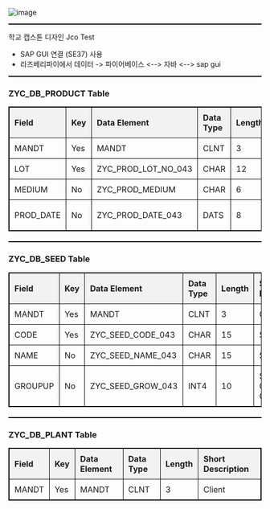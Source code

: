 ![image](https://github.com/user-attachments/assets/3c9fa260-3110-4a9d-bf86-67974321f933)


<!DOCTYPE html>
<html lang="en">
<head>
    <meta charset="UTF-8">
    <meta name="viewport" content="width=device-width, initial-scale=1.0">
    <title>SAP Database Tables</title>
</head>
<body>
    <hr style="height: 2px; background-color: black; border: none;">
    학교 캡스톤 디자인 Jco Test
    <ul>
        <li> SAP GUI 연결 (SE37) 사용</li>
        <li> 라즈베리파이에서 데이터 -> 파이어베이스 <--> 자바 <--> sap gui</li>
    </ul>
    <hr style="height: 2px; background-color: black; border: none;">
    <h3>ZYC_DB_PRODUCT Table</h3>
    <table style="width: 100%; border-collapse: collapse; margin-bottom: 20px; border: 1px solid black;">
        <thead>
            <tr>
                <th style="border: 1px solid black; padding: 10px; background-color: #f2f2f2; text-align: left;">Field</th>
                <th style="border: 1px solid black; padding: 10px; background-color: #f2f2f2; text-align: left;">Key</th>
                <th style="border: 1px solid black; padding: 10px; background-color: #f2f2f2; text-align: left;">Data Element</th>
                <th style="border: 1px solid black; padding: 10px; background-color: #f2f2f2; text-align: left;">Data Type</th>
                <th style="border: 1px solid black; padding: 10px; background-color: #f2f2f2; text-align: left;">Length</th>
                <th style="border: 1px solid black; padding: 10px; background-color: #f2f2f2; text-align: left;">Short Description</th>
            </tr>
        </thead>
        <tbody>
            <tr>
                <td style="border: 1px solid black; padding: 10px; text-align: left;">MANDT</td>
                <td style="border: 1px solid black; padding: 10px; text-align: left;">Yes</td>
                <td style="border: 1px solid black; padding: 10px; text-align: left;">MANDT</td>
                <td style="border: 1px solid black; padding: 10px; text-align: left;">CLNT</td>
                <td style="border: 1px solid black; padding: 10px; text-align: left;">3</td>
                <td style="border: 1px solid black; padding: 10px; text-align: left;">Client</td>
            </tr>
            <tr>
                <td style="border: 1px solid black; padding: 10px; text-align: left;">LOT</td>
                <td style="border: 1px solid black; padding: 10px; text-align: left;">Yes</td>
                <td style="border: 1px solid black; padding: 10px; text-align: left;">ZYC_PROD_LOT_NO_043</td>
                <td style="border: 1px solid black; padding: 10px; text-align: left;">CHAR</td>
                <td style="border: 1px solid black; padding: 10px; text-align: left;">12</td>
                <td style="border: 1px solid black; padding: 10px; text-align: left;">Lot Number</td>
            </tr>
            <tr>
                <td style="border: 1px solid black; padding: 10px; text-align: left;">MEDIUM</td>
                <td style="border: 1px solid black; padding: 10px; text-align: left;">No</td>
                <td style="border: 1px solid black; padding: 10px; text-align: left;">ZYC_PROD_MEDIUM</td>
                <td style="border: 1px solid black; padding: 10px; text-align: left;">CHAR</td>
                <td style="border: 1px solid black; padding: 10px; text-align: left;">6</td>
                <td style="border: 1px solid black; padding: 10px; text-align: left;">Medium</td>
            </tr>
            <tr>
                <td style="border: 1px solid black; padding: 10px; text-align: left;">PROD_DATE</td>
                <td style="border: 1px solid black; padding: 10px; text-align: left;">No</td>
                <td style="border: 1px solid black; padding: 10px; text-align: left;">ZYC_PROD_DATE_043</td>
                <td style="border: 1px solid black; padding: 10px; text-align: left;">DATS</td>
                <td style="border: 1px solid black; padding: 10px; text-align: left;">8</td>
                <td style="border: 1px solid black; padding: 10px; text-align: left;">Product Date</td>
            </tr>
        </tbody>
    </table>
    <hr style="height: 2px; background-color: black; border: none;">
    <h3>ZYC_DB_SEED Table</h3>
    <table style="width: 100%; border-collapse: collapse; margin-bottom: 20px; border: 1px solid black;">
        <thead>
            <tr>
                <th style="border: 1px solid black; padding: 10px; background-color: #f2f2f2; text-align: left;">Field</th>
                <th style="border: 1px solid black; padding: 10px; background-color: #f2f2f2; text-align: left;">Key</th>
                <th style="border: 1px solid black; padding: 10px; background-color: #f2f2f2; text-align: left;">Data Element</th>
                <th style="border: 1px solid black; padding: 10px; background-color: #f2f2f2; text-align: left;">Data Type</th>
                <th style="border: 1px solid black; padding: 10px; background-color: #f2f2f2; text-align: left;">Length</th>
                <th style="border: 1px solid black; padding: 10px; background-color: #f2f2f2; text-align: left;">Short Description</th>
            </tr>
        </thead>
        <tbody>
            <tr>
                <td style="border: 1px solid black; padding: 10px; text-align: left;">MANDT</td>
                <td style="border: 1px solid black; padding: 10px; text-align: left;">Yes</td>
                <td style="border: 1px solid black; padding: 10px; text-align: left;">MANDT</td>
                <td style="border: 1px solid black; padding: 10px; text-align: left;">CLNT</td>
                <td style="border: 1px solid black; padding: 10px; text-align: left;">3</td>
                <td style="border: 1px solid black; padding: 10px; text-align: left;">Client</td>
            </tr>
            <tr>
                <td style="border: 1px solid black; padding: 10px; text-align: left;">CODE</td>
                <td style="border: 1px solid black; padding: 10px; text-align: left;">Yes</td>
                <td style="border: 1px solid black; padding: 10px; text-align: left;">ZYC_SEED_CODE_043</td>
                <td style="border: 1px solid black; padding: 10px; text-align: left;">CHAR</td>
                <td style="border: 1px solid black; padding: 10px; text-align: left;">15</td>
                <td style="border: 1px solid black; padding: 10px; text-align: left;">Seed Code</td>
            </tr>
            <tr>
                <td style="border: 1px solid black; padding: 10px; text-align: left;">NAME</td>
                <td style="border: 1px solid black; padding: 10px; text-align: left;">No</td>
                <td style="border: 1px solid black; padding: 10px; text-align: left;">ZYC_SEED_NAME_043</td>
                <td style="border: 1px solid black; padding: 10px; text-align: left;">CHAR</td>
                <td style="border: 1px solid black; padding: 10px; text-align: left;">15</td>
                <td style="border: 1px solid black; padding: 10px; text-align: left;">Seed Name</td>
            </tr>
            <tr>
                <td style="border: 1px solid black; padding: 10px; text-align: left;">GROUPUP</td>
                <td style="border: 1px solid black; padding: 10px; text-align: left;">No</td>
                <td style="border: 1px solid black; padding: 10px; text-align: left;">ZYC_SEED_GROW_043</td>
                <td style="border: 1px solid black; padding: 10px; text-align: left;">INT4</td>
                <td style="border: 1px solid black; padding: 10px; text-align: left;">10</td>
                <td style="border: 1px solid black; padding: 10px; text-align: left;">Seed Growth Group</td>
            </tr>
        </tbody>
    </table>
    <hr style="height: 2px; background-color: black; border: none;">
    <h3>ZYC_DB_PLANT Table</h3>
    <table style="width: 100%; border-collapse: collapse; margin-bottom: 20px; border: 1px solid black;">
        <thead>
            <tr>
                <th style="border: 1px solid black; padding: 10px; background-color: #f2f2f2; text-align: left;">Field</th>
                <th style="border: 1px solid black; padding: 10px; background-color: #f2f2f2; text-align: left;">Key</th>
                <th style="border: 1px solid black; padding: 10px; background-color: #f2f2f2; text-align: left;">Data Element</th>
                <th style="border: 1px solid black; padding: 10px; background-color: #f2f2f2; text-align: left;">Data Type</th>
                <th style="border: 1px solid black; padding: 10px; background-color: #f2f2f2; text-align: left;">Length</th>
                <th style="border: 1px solid black; padding: 10px; background-color: #f2f2f2; text-align: left;">Short Description</th>
            </tr>
        </thead>
        <tbody>
            <tr>
                <td style="border: 1px solid black; padding: 10px; text-align: left;">MANDT</td>
                <td style="border: 1px solid black; padding: 10px; text-align: left;">Yes</td>
                <td style="border: 1px solid black; padding: 10px; text-align: left;">MANDT</td>
                <td style="border: 1px solid black; padding: 10px; text-align: left;">CLNT</td>
                <td style="border: 1px solid black; padding: 10px; text-align: left;">3</td>
                <td style="border: 1px solid black; padding: 10px; text-align: left;">Client</td>
            </tr>
        </tbody>
    </table>
</body>
</html>
